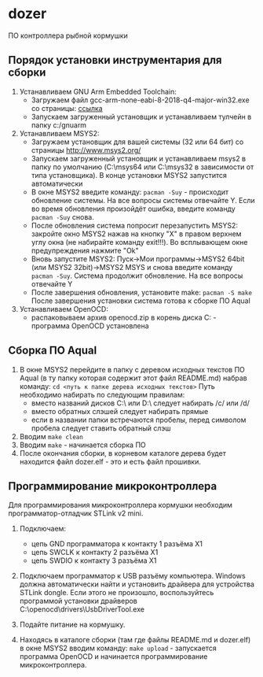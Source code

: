 # dozer
ПО контроллера рыбной кормушки
## Порядок установки инструментария для сборки
1. Устанавливаем GNU Arm Embedded Toolchain:
   - Загружаем файл gcc-arm-none-eabi-8-2018-q4-major-win32.exe со страницы: [ссылка](https://developer.arm.com/open-source/gnu-toolchain/gnu-rm/downloads)
   - Запускаем загруженный установщик и устанавливаем тулчейн в папку c:/gnuarm
2. Устанавливаем MSYS2:
   - Загружаем установщик для вашей системы (32 или 64 бит) со страницы http://www.msys2.org/
   - Запускаем загруженный установщик и устанавливаем msys2 в папку по умолчанию (C:\msys64 или C:\msys32 в зависимости от типа установщика). В конце установки MSYS2 запустится автоматически
   - В окне MSYS2 введите команду: `pacman -Suy` - происходит обновление системы. На все вопросы системы отвечайте Y. Если во время обновления произойдёт ошибка, введите команду `pacman -Suy` снова.
   - После обновления система попросит перезапустить MSYS2: закройте окно MSYS2 нажав на кнопку "X" в правом верхнем углу окна (не набирайте команду exit!!!). Во всплывающем окне предупреждения нажмите "Ok"
   - Вновь запустите MSYS2: Пуск->Мои программы->MSYS2 64bit (или MSYS2 32bit)->MSYS2 MSYS и снова введите команду `pacman -Suy`. Система продолжит обновление. На все вопросы отвечайте Y
   - После завершения обновления, установите make: `pacman -S make` После завершения установки система готова к сборке ПО Aqual
3. Устанавливаем OpenOCD:
   - распаковываем архив openocd.zip в корень диска C: - программа OpenOCD установлена
## Сборка ПО Aqual
1. В окне MSYS2 перейдите в папку с деревом исходных текстов ПО Aqual (в ту папку которая содержит этот файл README.md) набрав команду: `cd <путь к папке дерева исходных текстов>` Путь необходимо набирать по следующим правилам:
   - вместо названий дисков C:\ или D:\ следует набирать /c/ или /d/
   - вместо обратных слэшей следует набирать прямые
   - если в названии папки встречаются пробелы, перед символом пробела следует ставить обратный слэш
2. Вводим `make clean`
3. Вводим `make` - начинается сборка ПО
4. После окончания сборки, в корневом каталоге дерева будет находится файл dozer.elf - это и есть файл прошивки.
## Программирование микроконтроллера
Для программирования микроконтроллера кормушки необходим программатор-отладчик STLink v2 mini.

1. Подключаем:
   - цепь GND программатора к контакту 1 разъёма X1
   - цепь SWCLK к контакту 2 разъёма X1
   - цепь SWDIO к контакту 3 разъёма X1

2. Подключаем программатор к USB разъёму компьютера. Windows должна автоматически найти и установить драйвера для устройства STLink dongle. Если этого не произошло, воспользуйтесь программой установки драйверов C:\openocd\drivers\UsbDriverTool.exe
3. Подайте питание на кормушку.
4. Находясь в каталоге сборки (там где файлы README.md и dozer.elf) в окне MSYS2 вводим команду: `make upload` - запускается программа OpenOCD и начинается программирование микроконтроллера.
